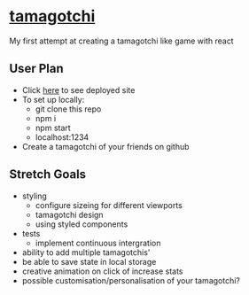 # [tamagotchi](https://lucyewright-tamagotchi.netlify.com)
My first attempt at creating a tamagotchi like game with react

## User Plan
* Click [here](https://lucyewright-tamagotchi.netlify.com) to see deployed site
* To set up locally: 
  * git clone this repo
  * npm i
  * npm start
  * localhost:1234
* Create a tamagotchi of your friends on github

## Stretch Goals
* styling
  * configure sizeing for different viewports
  * tamagotchi design
  * using styled components
* tests
  * implement continuous intergration
* ability to add multiple tamagotchis'
* be able to save state in local storage
* creative animation on click of increase stats
* possible customisation/personalisation of your tamagotchi?
